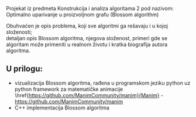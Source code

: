 Projekat iz predmeta Konstrukcija i analiza algoritama 2 pod nazivom: Optimalno uparivanje u proizvoljnom grafu (Blossom algorithm)

Obuhvaćen je opis problema, koji sve algoritmi ga rešavaju i u kojoj složenosti;                                                       
detaljan opis Blossom algoritma, njegova složenost, primeri gde se algoritam može primeniti u realnom životu i kratka biografija autora algoritma.

## U prilogu:
- vizualizacija Blossom algoritma, rađena u programskom jeziku python uz python framework za matematičke animacije \href{https://github.com/ManimCommunity/manim}{Manim} - https://github.com/ManimCommunity/manim
- C++ implementacija Blossom algoritma
